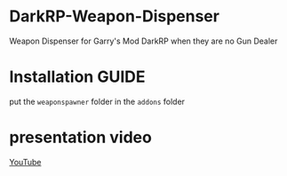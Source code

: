 # DarkRP-Weapon-Dispenser
Weapon Dispenser for Garry's Mod DarkRP when they are no Gun Dealer
# **Installation GUIDE**
put the `weaponspawner` folder in the `addons` folder
# presentation video
[YouTube](https://pages.github.com/)
